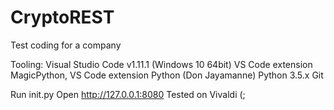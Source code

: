 # CryptoREST
Test coding for a company

Tooling:
Visual Studio Code v1.11.1 (Windows 10 64bit)
VS Code extension MagicPython,
VS Code extension Python (Don Jayamanne)
Python 3.5.x
Git

Run
init.py
Open http://127.0.0.1:8080 
Tested on Vivaldi (;
